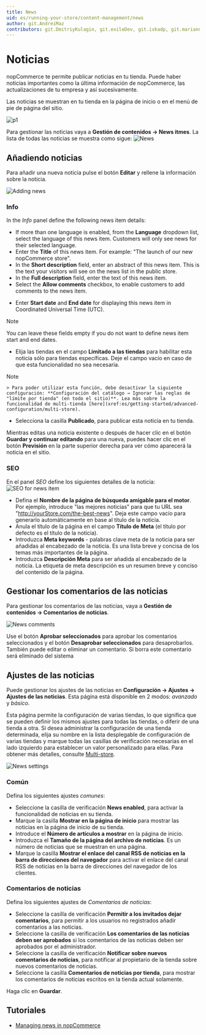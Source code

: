 ```yaml
---
title: News
uid: es/running-your-store/content-management/news
author: git.AndreiMaz
contributors: git.DmitriyKulagin, git.exileDev, git.ivkadp, git.mariannk
---
```


# Noticias

nopCommerce te permite publicar noticias en tu tienda. Puede haber noticias importantes como la última información de nopCommerce, las actualizaciones de tu empresa y así sucesivamente.

Las noticias se muestran en tu tienda en la página de inicio o en el menú de pie de página del sitio.

![p1](_static/news/news_1.png)

Para gestionar las noticias vaya a **Gestión de contenidos → News itmes**. La lista de todas las noticias se muestra como sigue:
![News](_static/news/list.jpg)

## Añadiendo noticias

Para añadir una nueva noticia pulse el botón **Editar** y rellene la información sobre la noticia. 

![Adding news](_static/news/add-new.jpg)

### Info

In the *Info* panel define the following news item details:
- If more than one language is enabled, from the **Language** dropdown list, select the language of this news item. Customers will only see news for their selected language.
- Enter the **Title** of this news item. For example: "The launch of our new nopCommerce store".
- In the **Short description** field, enter an abstract of this news item. This is the text your visitors will see on the news list in the public store.
- In the **Full description** field, enter the text of this news item.
- Select the **Allow comments** checkbox, to enable customers to add comments to the news item.
* Enter **Start date** and **End date** for displaying this news item in Coordinated Universal Time (UTC).

 > [!NOTE]
 > 
 > You can leave these fields empty if you do not want to define news item start and end dates.

 - Elija las tiendas en el campo **Limitado a las tiendas** para habilitar esta noticia sólo para tiendas específicas. Deje el campo vacío en caso de que esta funcionalidad no sea necesaria.
  > [!NOTE]
  >
	> Para poder utilizar esta función, debe desactivar la siguiente configuración: **Configuración del catálogo → Ignorar las reglas de "límite por tienda" (en todo el sitio)**. Lea más sobre la funcionalidad de multi-tienda [here](xref:es/getting-started/advanced-configuration/multi-store).

- Selecciona la casilla **Publicado**, para publicar esta noticia en tu tienda.

Mientras editas una noticia existente o después de hacer clic en el botón **Guardar y continuar editando** para una nueva, puedes hacer clic en el botón **Previsión** en la parte superior derecha para ver cómo aparecerá la noticia en el sitio.

### SEO
En el panel *SEO* define los siguientes detalles de la noticia:
![SEO for news item](_static/news/seo.jpg)

- Defina el **Nombre de la página de búsqueda amigable para el motor**. Por ejemplo, introduce "las mejores noticias" para que tu URL sea "http://yourStore.com/the-best-news". Deja este campo vacío para generarlo automáticamente en base al título de la noticia.
- Anula el título de la página en el campo **Título de Meta** (el título por defecto es el título de la noticia).
- Introduzca **Meta keywords** - palabras clave meta de la noticia para ser añadidas al encabezado de la noticia. Es una lista breve y concisa de los temas más importantes de la página.
- Introduzca **Descripción Meta** para ser añadida al encabezado de la noticia. La etiqueta de meta descripción es un resumen breve y conciso del contenido de la página.

## Gestionar los comentarios de las noticias

Para gestionar los comentarios de las noticias, vaya a **Gestión de contenidos → Comentarios de noticias**.

![News comments](_static/news/news-comments.jpg)

Use el botón **Aprobar seleccionados** para aprobar los comentarios seleccionados y el botón **Desaprobar seleccionados** para desaprobarlos.
También puede editar o eliminar un comentario. Si borra este comentario será eliminado del sistema

## Ajustes de las noticias

Puede gestionar los ajustes de las noticias en **Configuración → Ajustes → Ajustes de las noticias**. Esta página está disponible en 2 modos: *avanzado* y *básico*.

Esta página permite la configuración de varias tiendas, lo que significa que se pueden definir los mismos ajustes para todas las tiendas, o diferir de una tienda a otra. Si desea administrar la configuración de una tienda determinada, elija su nombre en la lista desplegable de configuración de varias tiendas y marque todas las casillas de verificación necesarias en el lado izquierdo para establecer un valor personalizado para ellas. Para obtener más detalles, consulte [Multi-store](xref:es/getting-started/advanced-configuration/multi-store).

![News settings](_static/news/news-settings.jpg)

### Común

Defina los siguientes ajustes *comunes*:
* Seleccione la casilla de verificación **News enabled**, para activar la funcionalidad de noticias en su tienda.
* Marque la casilla **Mostrar en la página de inicio** para mostrar las noticias en la página de inicio de su tienda.
* Introduce el **Número de artículos a mostrar** en la página de inicio.
* Introduzca el **Tamaño de la página del archivo de noticias**. Es un número de noticias que se muestran en una página.
* Marque la casilla **Mostrar el enlace del canal RSS de noticias en la barra de direcciones del navegador** para activar el enlace del canal RSS de noticias en la barra de direcciones del navegador de los clientes.

### Comentarios de noticias

Defina los siguientes ajustes de *Comentarios de noticias*:
- Seleccione la casilla de verificación **Permitir a los invitados dejar comentarios**, para permitir a los usuarios no registrados añadir comentarios a las noticias.
- Seleccione la casilla de verificación **Los comentarios de las noticias deben ser aprobados** si los comentarios de las noticias deben ser aprobados por el administrador.
- Seleccione la casilla de verificación **Notificar sobre nuevos comentarios de noticias**, para notificar al propietario de la tienda sobre nuevos comentarios de noticias.
- Seleccione la casilla **Comentarios de noticias por tienda**, para mostrar los comentarios de noticias escritos en la tienda actual solamente.

Haga clic en **Guardar**.

## Tutoriales

- [Managing news in nopCommerce](https://www.youtube.com/watch?v=ztLlRXvBQK4)